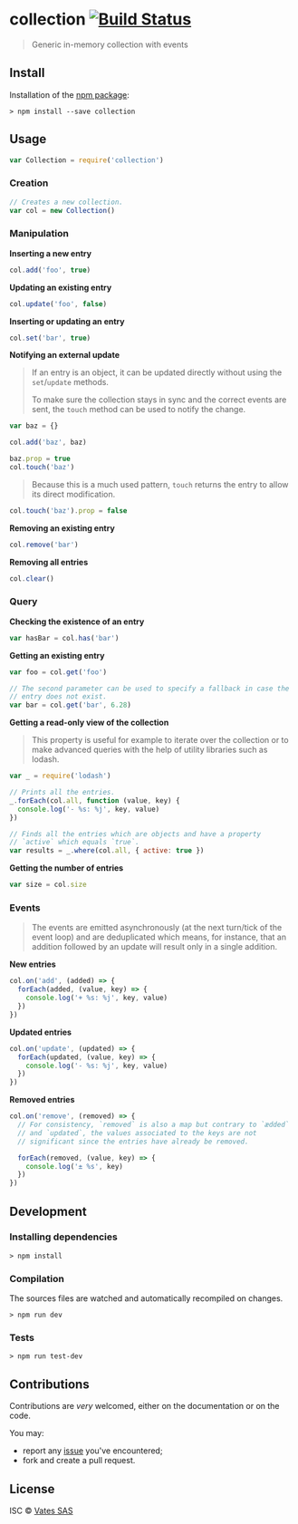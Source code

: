 # collection [![Build Status](https://travis-ci.org/marsaud/collection.png?branch=master)](https://travis-ci.org/marsaud/collection)

> Generic in-memory collection with events

## Install

Installation of the [npm package](https://npmjs.org/package/collection):

```
> npm install --save collection
```

## Usage

```javascript
var Collection = require('collection')
```

### Creation

```javascript
// Creates a new collection.
var col = new Collection()
```

### Manipulation

**Inserting a new entry**

```javascript
col.add('foo', true)
```

**Updating an existing entry**

```javascript
col.update('foo', false)
```

**Inserting or updating an entry**

```javascript
col.set('bar', true)
```

**Notifying an external update**

> If an entry is an object, it can be updated directly without using
> the `set`/`update` methods.
>
> To make sure the collection stays in sync and the correct events are
> sent, the `touch` method can be used to notify the change.

```javascript
var baz = {}

col.add('baz', baz)

baz.prop = true
col.touch('baz')
```

> Because this is a much used pattern, `touch` returns the entry to
> allow its direct modification.

```javascript
col.touch('baz').prop = false
```

**Removing an existing entry**

```javascript
col.remove('bar')
```

**Removing all entries**

```javascript
col.clear()
```

### Query

**Checking the existence of an entry**

```javascript
var hasBar = col.has('bar')
```

**Getting an existing entry**

```javascript
var foo = col.get('foo')

// The second parameter can be used to specify a fallback in case the
// entry does not exist.
var bar = col.get('bar', 6.28)
```

**Getting a read-only view of the collection**

> This property is useful for example to iterate over the collection
> or to make advanced queries with the help of utility libraries such
> as lodash.

```javascript
var _ = require('lodash')

// Prints all the entries.
_.forEach(col.all, function (value, key) {
  console.log('- %s: %j', key, value)
})

// Finds all the entries which are objects and have a property
// `active` which equals `true`.
var results = _.where(col.all, { active: true })
```

**Getting the number of entries**

```javascript
var size = col.size
```

### Events

> The events are emitted asynchronously (at the next turn/tick of the
> event loop) and are deduplicated which means, for instance, that an
> addition followed by an update will result only in a single
> addition.

**New entries**

```javascript
col.on('add', (added) => {
  forEach(added, (value, key) => {
    console.log('+ %s: %j', key, value)
  })
})
```

**Updated entries**

```javascript
col.on('update', (updated) => {
  forEach(updated, (value, key) => {
    console.log('- %s: %j', key, value)
  })
})
```

**Removed entries**

```javascript
col.on('remove', (removed) => {
  // For consistency, `removed` is also a map but contrary to `ædded`
  // and `updated`, the values associated to the keys are not
  // significant since the entries have already be removed.

  forEach(removed, (value, key) => {
    console.log('± %s', key)
  })
})
```

## Development

### Installing dependencies

```
> npm install
```

### Compilation

The sources files are watched and automatically recompiled on changes.

```
> npm run dev
```

### Tests

```
> npm run test-dev
```

## Contributions

Contributions are *very* welcomed, either on the documentation or on
the code.

You may:

- report any [issue](https://github.com/marsaud/collection/issues)
  you've encountered;
- fork and create a pull request.

## License

ISC © [Vates SAS](http://vates.fr)
